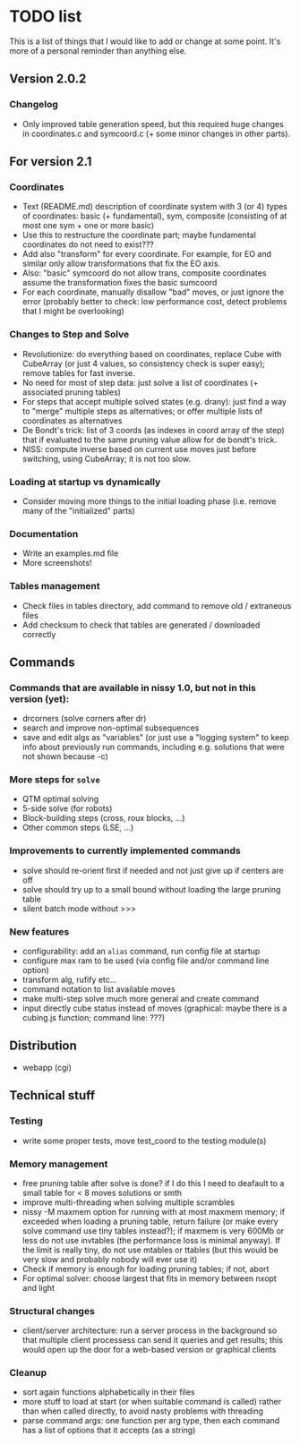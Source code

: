# TODO list

This is a list of things that I would like to add or change at some point.
It's more of a personal reminder than anything else.

## Version 2.0.2
### Changelog
* Only improved table generation speed, but this required huge changes in
  coordinates.c and symcoord.c (+ some minor changes in other parts).

## For version 2.1
### Coordinates
* Text (README.md) description of coordinate system with 3 (or 4) types of
  coordinates: basic (+ fundamental), sym, composite (consisting of at most
  one sym + one or more basic)
* Use this to restructure the coordinate part; maybe fundamental coordinates
  do not need to exist???
* Add also "transform" for every coordinate. For example, for EO and similar
  only allow transformations that fix the EO axis.
* Also: "basic" symcoord do not allow trans, composite coordinates assume
  the transformation fixes the basic sumcoord
* For each coordinate, manually disallow "bad" moves, or just ignore the error
  (probably better to check: low performance cost, detect problems that I might
  be overlooking)
### Changes to Step and Solve
* Revolutionize: do everything based on coordinates, replace Cube with
  CubeArray (or just 4 values, so consistency check is super easy);
  remove tables for fast inverse.
* No need for most of step data: just solve a list of coordinates
  (+ associated pruning tables)
* For steps that accept multiple solved states (e.g. drany):
  just find a way to "merge" multiple steps as alternatives; or
  offer multiple lists of coordinates as alternatives
* De Bondt's trick: list of 3 coords (as indexes in coord array of the step)
  that if evaluated to the same pruning value allow for de bondt's trick.
* NISS: compute inverse based on current use moves just before switching,
  using CubeArray; it is not too slow.
### Loading at startup vs dynamically
* Consider moving more things to the initial loading phase (i.e. remove
  many of the "initialized" parts)
### Documentation
* Write an examples.md file
* More screenshots!
### Tables management
* Check files in tables directory, add command to remove old / extraneous files
* Add checksum to check that tables are generated / downloaded correctly

## Commands

### Commands that are available in nissy 1.0, but not in this version (yet):
* drcorners (solve corners after dr)
* search and improve non-optimal subsequences
* save and edit algs as "variables"
  (or just use a "logging system" to keep info about previously run commands,
including e.g. solutions that were not shown because -c)

### More steps for `solve`
* QTM optimal solving
* 5-side solve (for robots)
* Block-building steps (cross, roux blocks, ...)
* Other common steps (LSE, ...)

### Improvements to currently implemented commands
* solve should re-orient first if needed and not just give up if centers are off
* solve should try up to a small bound without loading the large pruning table
* silent batch mode without >>>

### New features
* configurability: add an `alias` command, run config file at startup
* configure max ram to be used (via config file and/or command line option)
* transform alg, rufify etc...
* command notation to list available moves
* make multi-step solve much more general and create command
* input directly cube status instead of moves
  (graphical: maybe there is a cubing.js function; command line: ???)

## Distribution
* webapp (cgi)

## Technical stuff

### Testing
* write some proper tests, move test_coord to the testing module(s)

### Memory management
* free pruning table after solve is done? if I do this I need to deafault to a
  small table for < 8 moves solutions or smth
* improve multi-threading when solving multiple scrambles
* nissy -M maxmem option for running with at most maxmem memory; if exceeded
  when loading a pruning table, return failure (or make every solve command
  use tiny tables instead?); if maxmem is very 600Mb or
  less do not use invtables (the performance loss is minimal anyway). If the
  limit is really tiny, do not use mtables or ttables (but this would be
  very slow and probably nobody will ever use it)
* Check if memory is enough for loading pruning tables; if not, abort
* For optimal solver: choose largest that fits in memory between nxopt and light

### Structural changes
* client/server architecture: run a server process in the background so that
  multiple client processess can send it queries and get results; this would
  open up the door for a web-based version or graphical clients

### Cleanup
* sort again functions alphabetically in their files
* more stuff to load at start (or when suitable command is called) rather
  than when called directly, to avoid nasty problems with threading
* parse command args: one function per arg type, then each command has
  a list of options that it accepts (as a string)
